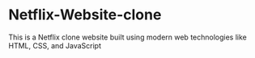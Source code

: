 # Netflix-Website-clone
This is a Netflix clone website built using modern web technologies like HTML, CSS, and JavaScript
